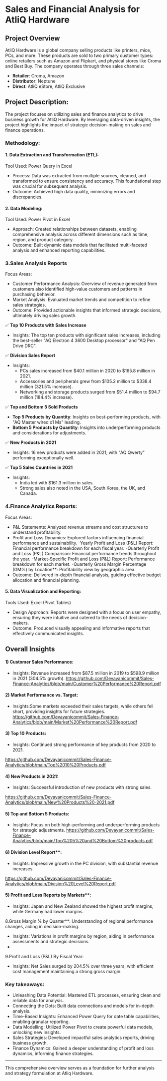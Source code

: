 # Sales and Financial Analysis for AtliQ Hardware
## **Project Overview**

AtliQ Hardware is a global company selling products like printers, mice, PCs, and more. These products are sold to two primary customer types: online retailers such as Amazon and Flipkart, and physical stores like Croma and Best Buy. The company operates through three sales channels:

- **Retailer**: Croma, Amazon
- **Distributor**: Neptune
- **Direct**: AtliQ eStore, AtliQ Exclusive
## Project Description:
The project focuses on utilizing sales and finance analytics to drive business growth for AtliQ Hardware. By leveraging data-driven insights, the project highlights the impact of strategic decision-making on sales and finance operations.

### Methodology:
#### 1. Data Extraction and Transformation (ETL):
Tool Used: Power Query in Excel
- Process: Data was extracted from multiple sources, cleaned, and transformed to ensure consistency and accuracy. This foundational step was crucial for subsequent analysis.
- Outcome: Achieved high data quality, minimizing errors and discrepancies.

#### 2. Data Modeling:
Tool Used: Power Pivot in Excel
- Approach: Created relationships between datasets, enabling comprehensive analysis across different dimensions such as time, region, and product category.
- Outcome: Built dynamic data models that facilitated multi-faceted analysis and enhanced reporting capabilities.


### 3.Sales Analysis Reports
Focus Areas:
- Customer Performance Analysis: Overview of revenue generated from customers also identified high-value customers and patterns in purchasing behavior.
- Market Analysis: Evaluated market trends and competition to refine sales strategies.
- Outcome: Provided actionable insights that informed strategic decisions, ultimately driving sales growth.

✅ **Top 10 Products with Sales Increase**
   - Insights: The top ten products with significant sales increases, including the best-seller "AQ Electron 4 3600 Desktop processor" and "AQ Pen Drive DRC".

✅ **Division Sales Report**
   - Insights: 
     - PCs sales increased from $40.1 million in 2020 to $165.8 million in 2021.
     - Accessories and peripherals grew from $105.2 million to $338.4 million (321.5% increase).
     - Networking and storage products surged from $51.4 million to $94.7 million (184.4% increase).

✅ **Top and Bottom 5 Sold Products**
   - **Top 5 Products by Quantity**: Insights on best-performing products, with "AQ Master wired x1 Ms" leading.
   - **Bottom 5 Products by Quantity**: Insights into underperforming products and considerations for adjustments.

✅ **New Products in 2021**
   - Insights: 16 new products were added in 2021, with "AQ Qwerty" performing exceptionally well.

✅ **Top 5 Sales Countries in 2021**
   - Insights: 
     - India led with $161.3 million in sales.
     - Strong sales also noted in the USA, South Korea, the UK, and Canada.

### 4.Finance Analytics Reports:
Focus Areas:
- P&L Statements: Analyzed revenue streams and cost structures to understand profitability.
- Profit and Loss Dynamics: Explored factors influencing financial performance and sustainability.
-Yearly Profit and Loss (P&L) Report: Financial performance breakdown for each fiscal year.
-Quarterly Profit and Loss (P&L) Comparison: Financial performance trends throughout the year.
-Market-Specific Profit and Loss (P&L) Report: Performance breakdown for each market.
-Quarterly Gross Margin Percentage (GM%) by Location**: Profitability view by geographic area.
- Outcome: Delivered in-depth financial analysis, guiding effective budget allocation and financial planning.

     
#### 5. Data Visualization and Reporting:
Tools Used: Excel (Pivot Tables)
- Design Approach: Reports were designed with a focus on user empathy, ensuring they were intuitive and catered to the needs of decision-makers.
- Outcome: Produced visually appealing and informative reports that effectively communicated insights.

## Overall Insights

#### 1) Customer Sales Performance:
 - Insights: Revenue increased from $87.5 million in 2019 to $598.9 million in 2021 (304.5% growth).
 https://github.com/Devayanicommit/Sales-Finance-Analytics/blob/main/Customer%20Performance%20Report.pdf

#### 2) Market Performance vs. Target: 
 - Insights:Some markets exceeded their sales targets, while others fell short, providing insights for future strategies.
  https://github.com/Devayanicommit/Sales-Finance-Analytics/blob/main/Market%20Performance%20Report.pdf

#### 3) Top 10 Products: 
   - Insights:  Continued strong performance of key products from 2020 to 2021.
     
https://github.com/Devayanicommit/Sales-Finance-Analytics/blob/main/Top%2010%20Products.pdf
#### 4) New Products in 2021:
   - Insights: Successful introduction of new products with strong sales.
     
https://github.com/Devayanicommit/Sales-Finance-Analytics/blob/main/New%20Products%20-2021.pdf

#### 5) Top and Bottom 5 Products: 
   - Insights: Focus on both high-performing and underperforming products for strategic adjustments.
https://github.com/Devayanicommit/Sales-Finance-Analytics/blob/main/Top%205%20and%20Bottom%20products.pdf
 
#### 6) Division Level Report**: 
   - Insights: Impressive growth in the PC division, with substantial revenue increases.
     
https://github.com/Devayanicommit/Sales-Finance-Analytics/blob/main/Division%20Level%20Report.pdf

#### 5) Profit and Loss Reports by Markets**: 
 - Insights: Japan and New Zealand showed the highest profit margins, while Germany had lower margins.

8.Gross Margin % by Quarter**: Understanding of regional performance changes, aiding in decision-making.
  - Insights: Variations in profit margins by region, aiding in performance assessments and strategic decisions.
  - 
9.Profit and Loss (P&L) By Fiscal Year:
   - Insights: Net Sales surged by 204.5% over three years, with efficient cost management maintaining a strong gross margin.



### Key takeaways:
- Unleashing Data Potential: Mastered ETL processes, ensuring clean and reliable data for analysis.
- Connecting the Dots: Built data connections and models for in-depth analysis.
- Time-Based Insights: Enhanced Power Query for date table capabilities, enabling granular reporting.
- Data Modelling: Utilized Power Pivot to create powerful data models, unlocking new insights.
- Sales Strategies: Developed impactful sales analytics reports, driving business growth.
- Finance Dynamics: Gained a deeper understanding of profit and loss dynamics, informing finance strategies.
---

This comprehensive overview serves as a foundation for further analysis and strategy formulation at Atliq Hardware.
